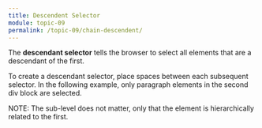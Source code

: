 ```yaml
---
title: Descendent Selector
module: topic-09
permalink: /topic-09/chain-descendent/
---
```


<div class="divider-heading"></div>

The **descendant selector** tells the browser to select all elements that are a descendant of the first.

To create a descendant selector, place spaces between each subsequent selector. In the following example, only paragraph elements in the second div block are selected.

<span class="label label-info">NOTE:</span> The sub-level does not matter, only that the element is hierarchically related to the first.


<div class="codepen-embed">
  <p data-height="600" data-theme-id="30567" data-slug-hash="MExyrG" data-default-tab="css,result" data-user="Media-Ed-Online" data-embed-version="2" data-pen-title="[Topic-07]  Chaining Selectors, Pt. 2" class="codepen"></p>
</div>
